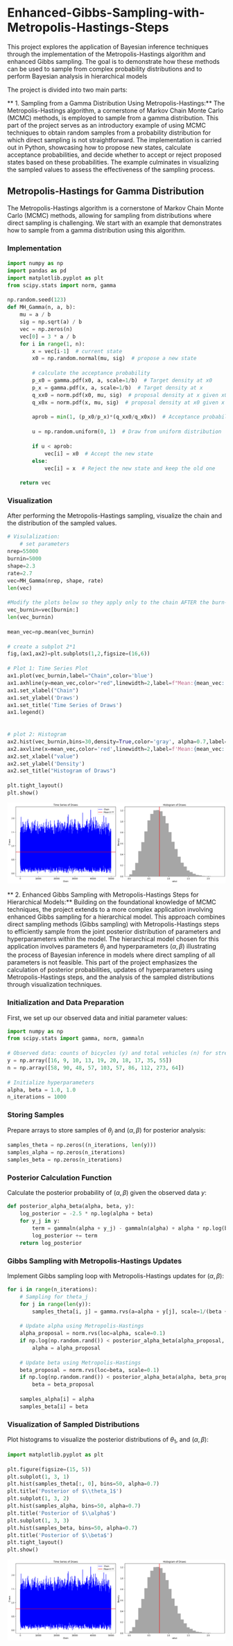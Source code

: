 # Enhanced-Gibbs-Sampling-with-Metropolis-Hastings-Steps
This project explores the application of Bayesian inference techniques through the implementation of the Metropolis-Hastings algorithm and enhanced Gibbs sampling. The goal is to demonstrate how these methods can be used to sample from complex probability distributions and to perform Bayesian analysis in hierarchical models

The project is divided into two main parts:

** 1. Sampling from a Gamma Distribution Using Metropolis-Hastings:**
The Metropolis-Hastings algorithm, a cornerstone of Markov Chain Monte Carlo (MCMC) methods, is employed to sample from a gamma distribution. This part of the project serves as an introductory
example of using MCMC techniques to obtain random samples from a probability distribution for which direct sampling is not straightforward. The implementation is carried out in Python,
showcasing how to propose new states, calculate acceptance probabilities, and decide whether to accept or reject proposed states based on these probabilities. The example culminates in visualizing the sampled values to assess the effectiveness of the sampling process.

## Metropolis-Hastings for Gamma Distribution
The Metropolis-Hastings algorithm is a cornerstone of Markov Chain Monte Carlo (MCMC) methods, allowing for sampling from distributions where direct sampling is challenging. We start with an example that demonstrates how to sample from a gamma distribution using this algorithm.

### Implementation
```python
import numpy as np
import pandas as pd
import matplotlib.pyplot as plt
from scipy.stats import norm, gamma

np.random.seed(123)
def MH_Gamma(n, a, b):
    mu = a / b
    sig = np.sqrt(a) / b
    vec = np.zeros(n)
    vec[0] = 3 * a / b
    for i in range(1, n):
        x = vec[i-1]  # current state
        x0 = np.random.normal(mu, sig)  # propose a new state
        
        # calculate the acceptance probability
        p_x0 = gamma.pdf(x0, a, scale=1/b)  # Target density at x0
        p_x = gamma.pdf(x, a, scale=1/b)  # Target density at x
        q_xx0 = norm.pdf(x0, mu, sig)  # proposal density at x given x0
        q_x0x = norm.pdf(x, mu, sig)  # proposal density at x0 given x
        
        aprob = min(1, (p_x0/p_x)*(q_xx0/q_x0x))  # Acceptance probability
        
        u = np.random.uniform(0, 1)  # Draw from uniform distribution
        
        if u < aprob:
            vec[i] = x0  # Accept the new state
        else:
            vec[i] = x  # Reject the new state and keep the old one
            
    return vec
```
### Visualization
After performing the Metropolis-Hastings sampling, visualize the chain and the distribution of the sampled values.

```python
# Visulalization:
    # set parameters
nrep=55000
burnin=5000
shape=2.3
rate=2.7
vec=MH_Gamma(nrep, shape, rate)
len(vec)

#Modify the plots below so they apply only to the chain AFTER the burn-in period
vec_burnin=vec[burnin:]
len(vec_burnin)

mean_vec=np.mean(vec_burnin)

# create a subplot 2*1
fig,(ax1,ax2)=plt.subplots(1,2,figsize=(16,6))

# Plot 1: Time Series Plot
ax1.plot(vec_burnin,label="Chain",color='blue')
ax1.axhline(y=mean_vec,color="red",linewidth=2,label=f"Mean:{mean_vec:.2f}")
ax1.set_xlabel("Chain")
ax1.set_ylabel('Draws')
ax1.set_title('Time Series of Draws')
ax1.legend()


# plot 2: Histogram
ax2.hist(vec_burnin,bins=30,density=True,color='gray', alpha=0.7,label="Simulated Density") 
ax2.axvline(x=mean_vec,color='red',linewidth=2,label=f'Mean:{mean_vec:.2f}')
ax2.set_xlabel("value")
ax2.set_ylabel('Density')
ax2.set_title("Histogram of Draws")

plt.tight_layout()
plt.show()
```
![Posterior of Theta_1](Time%20Series%20and%20Histogram%20of%20Draws.png)

** 2. Enhanced Gibbs Sampling with Metropolis-Hastings Steps for Hierarchical Models:**
Building on the foundational knowledge of MCMC techniques, the project extends to a more complex application involving enhanced Gibbs sampling for a hierarchical model. This approach combines direct sampling methods (Gibbs sampling) with Metropolis-Hastings steps to efficiently sample from the joint posterior distribution of parameters and hyperparameters within the model. The hierarchical model chosen for this application involves parameters $\theta_j$ and hyperparameters $(\alpha, \beta)$ illustrating the process of Bayesian inference in models where direct sampling of all parameters is not feasible. This part of the project emphasizes the calculation of posterior probabilities, updates of hyperparameters using Metropolis-Hastings steps, and the analysis of the sampled distributions through visualization techniques.

### Initialization and Data Preparation
First, we set up our observed data and initial parameter values:
```python
import numpy as np
from scipy.stats import gamma, norm, gammaln

# Observed data: counts of bicycles (y) and total vehicles (n) for streets with bike lanes
y = np.array([16, 9, 10, 13, 19, 20, 18, 17, 35, 55])
n = np.array([58, 90, 48, 57, 103, 57, 86, 112, 273, 64])

# Initialize hyperparameters
alpha, beta = 1.0, 1.0
n_iterations = 1000

```
### Storing Samples
Prepare arrays to store samples of $\theta_j$ and $(\alpha, \beta)$ for posterior analysis:
```python
samples_theta = np.zeros((n_iterations, len(y)))
samples_alpha = np.zeros(n_iterations)
samples_beta = np.zeros(n_iterations)

```
### Posterior Calculation Function
Calculate the posterior probability of $(\alpha, \beta)$  given the observed data $y$:
```python
def posterior_alpha_beta(alpha, beta, y):
    log_posterior = -2.5 * np.log(alpha + beta)
    for y_j in y:
        term = gammaln(alpha + y_j) - gammaln(alpha) + alpha * np.log(beta) - (alpha + y_j) * np.log(beta + 1)
        log_posterior += term
    return log_posterior

```

### Gibbs Sampling with Metropolis-Hastings Updates
Implement Gibbs sampling loop with Metropolis-Hastings updates for $(\alpha, \beta)$:
```python
for i in range(n_iterations):
    # Sampling for theta_j
    for j in range(len(y)):
        samples_theta[i, j] = gamma.rvs(a=alpha + y[j], scale=1/(beta + 1))
    
    # Update alpha using Metropolis-Hastings
    alpha_proposal = norm.rvs(loc=alpha, scale=0.1)
    if np.log(np.random.rand()) < posterior_alpha_beta(alpha_proposal, beta, y) - posterior_alpha_beta(alpha, beta, y):
        alpha = alpha_proposal
    
    # Update beta using Metropolis-Hastings
    beta_proposal = norm.rvs(loc=beta, scale=0.1)
    if np.log(np.random.rand()) < posterior_alpha_beta(alpha, beta_proposal, y) - posterior_alpha_beta(alpha, beta, y):
        beta = beta_proposal
    
    samples_alpha[i] = alpha
    samples_beta[i] = beta
```

### Visualization of Sampled Distributions
Plot histograms to visualize the posterior distributions of $\theta_1$, and $(\alpha, \beta)$:
```python
import matplotlib.pyplot as plt

plt.figure(figsize=(15, 5))
plt.subplot(1, 3, 1)
plt.hist(samples_theta[:, 0], bins=50, alpha=0.7)
plt.title('Posterior of $\\theta_1$')
plt.subplot(1, 3, 2)
plt.hist(samples_alpha, bins=50, alpha=0.7)
plt.title('Posterior of $\\alpha$')
plt.subplot(1, 3, 3)
plt.hist(samples_beta, bins=50, alpha=0.7)
plt.title('Posterior of $\\beta$')
plt.tight_layout()
plt.show()

```
![Posterior of Theta_1](Time%20Series%20and%20Histogram%20of%20Draws.png)


